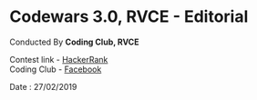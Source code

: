 # Codewars 3.0, RVCE - Editorial

Conducted By **Coding Club, RVCE**

Contest link - [HackerRank](https://www.hackerrank.com/codewars-3-rvce)  
Coding Club - [Facebook](https://www.facebook.com/codingclubrvce/)

Date : 27/02/2019
